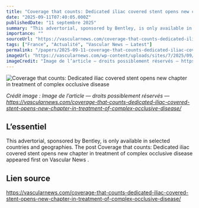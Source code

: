 ```yaml
---
title: "Coverage that counts: Dedicated iliac covered stent opens new chapter in treatment of complex occlusive disease"
date: "2025-09-11T07:40:05.000Z"
publishedDate: "11 septembre 2025"
summary: "This advertorial, sponsored by Bentley, is only available in selected countries and geographies. The post Coverage that counts: Dedicated iliac covered stent opens new chapter in treatment of complex occlusive disease appeared first on Vascular News ."
importance: ""
sourceUrl: "https://vascularnews.com/coverage-that-counts-dedicated-iliac-covered-stent-opens-new-chapter-in-treatment-of-complex-occlusive-disease/"
tags: ["France", "Actualité", "Vascular News — Latest"]
permalink: "/papers/2025-09-11-coverage-that-counts-dedicated-iliac-covered-stent-opens-new-chapter-in-treatment-of-complex-occlusive-disease"
imageUrl: "https://vascularnews.com/wp-content/uploads/sites/7/2025/09/BeFlow-option-1-scaled.png"
imageCredit: "Image de l’article — droits possiblement réservés — https://vascularnews.com/coverage-that-counts-dedicated-iliac-covered-stent-opens-new-chapter-in-treatment-of-complex-occlusive-disease/"
---
```


![Coverage that counts: Dedicated iliac covered stent opens new chapter in treatment of complex occlusive disease](https://vascularnews.com/wp-content/uploads/sites/7/2025/09/BeFlow-option-1-scaled.png)

*Crédit image : Image de l’article — droits possiblement réservés — https://vascularnews.com/coverage-that-counts-dedicated-iliac-covered-stent-opens-new-chapter-in-treatment-of-complex-occlusive-disease/*

## L’essentiel

This advertorial, sponsored by Bentley, is only available in selected countries and geographies. The post Coverage that counts: Dedicated iliac covered stent opens new chapter in treatment of complex occlusive disease appeared first on Vascular News .

## Lien source

https://vascularnews.com/coverage-that-counts-dedicated-iliac-covered-stent-opens-new-chapter-in-treatment-of-complex-occlusive-disease/
